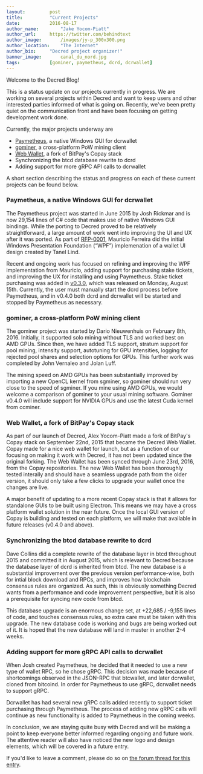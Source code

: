 ```yaml
---
layout:			post
title:			"Current Projects"
date:			2016-08-17
author_name:		"Jake Yocom-Piatt"
author_url:		https://twitter.com/behindtext
author_image:		/images/jy-p_300x300.png
author_location:	"The Internet"
author_bio:		"Decred project organizer!"
banner_image:		canal_du_nord.jpg
tags:			[gominer, paymetheus, dcrd, dcrwallet]
---
```


Welcome to the Decred Blog!

This is a status update on our projects currently in progress.  We are working on several projects within Decred and want to keep users and other interested parties informed of what is going on.  Recently, we've been pretty quiet on the communication front and have been focusing on getting development work done.

Currently, the major projects underway are

* [Paymetheus](https://github.com/decred/Paymetheus/), a native Windows GUI for dcrwallet
* [gominer](https://github.com/decred/gominer/), a cross-platform PoW mining client
* [Web Wallet](https://github.com/decred/copay/), a fork of BitPay's Copay stack
* Synchronizing the btcd database rewrite to dcrd
* Adding support for more gRPC API calls to dcrwallet

A short section describing the status and progress on each of these current projects can be found below.

<!--more-->

### Paymetheus, a native Windows GUI for dcrwallet

The Paymetheus project was started in June 2015 by Josh Rickmar and is now 29,154 lines of C# code that makes use of native Windows GUI bindings.  While the porting to Decred proved to be relatively straightforward, a large amount of work went into improving the UI and UX after it was ported.  As part of [RFP-0001](https://github.com/decred/RFPs/blob/master/rfp-0001/rfp-0001.md), Mauricio Ferreira did the initial Windows Presentation Foundation (“WPF”) implemenation of a wallet UI design created by Tanel Lind.

Recent and ongoing work has focused on refining and improving the WPF implementation from Mauricio, adding support for purchasing stake tickets, and improving the UX for installing and using Paymetheus.  Stake ticket purchasing was added in [v0.3.0](https://forum.decred.org/threads/dd-15-v0-3-0-08-15-16.3960/), which was released on Monday, August 15th.  Currently, the user must manually start the dcrd process before Paymetheus, and in v0.4.0 both dcrd and dcrwallet will be started and stopped by Paymetheus as necessary.

### gominer, a cross-platform PoW mining client

The gominer project was started by Dario Nieuwenhuis on February 8th, 2016.  Initially, it supported solo mining without TLS and worked best on AMD GPUs.  Since then, we have added TLS support, stratum support for pool mining, intensity support, autotuning for GPU intensities, logging for rejected pool shares and selection options for GPUs.  This further work was completed by John Vernaleo and Jolan Luff.

The mining speed on AMD GPUs has been substantially improved by importing a new OpenCL kernel from sgminer, so gominer should run very close to the speed of sgminer.  If you mine using AMD GPUs, we would welcome a comparison of gominer to your usual mining software.  Gominer v0.4.0 will include support for NVIDIA GPUs and use the latest Cuda kernel from ccminer.

### Web Wallet, a fork of BitPay's Copay stack

As part of our launch of Decred, Alex Yocom-Piatt made a fork of BitPay's Copay stack on September 22nd, 2015 that became the Decred Web Wallet.  Copay made for a nice web wallet for launch, but as a function of our focusing on making it work with Decred, it has not been updated since the original forking.  The Web Wallet has been synced through June 23rd, 2016, from the Copay repositories.  The new Web Wallet has been thoroughly tested interally and should have a seamless upgrade path from the older version, it should only take a few clicks to upgrade your wallet once the changes are live.

A major benefit of updating to a more recent Copay stack is that it allows for standalone GUIs to be built using Electron.  This means we may have a cross platform wallet solution in the near future.  Once the local GUI version of Copay is building and tested on each platform, we will make that available in future releases (v0.4.0 and above).

### Synchronizing the btcd database rewrite to dcrd

Dave Collins did a complete rewrite of the database layer in btcd throughout 2015 and committed it in August 2015, which is relevant to Decred because the database layer of dcrd is inherited from btcd.  The new database is a substantial improvement over the previous version performance-wise, both for intial block download and RPCs, and improves how blockchain consensus rules are organized.  As such, this is obviously something Decred wants from a performance and code improvement perspective, but it is also a prerequisite for syncing new code from btcd.

This database upgrade is an enormous change set, at +22,685 / -9,155 lines of code, and touches consensus rules, so extra care must be taken with this upgrade.  The new database code is working and bugs are being worked out of it.  It is hoped that the new database will land in master in another 2-4 weeks.

### Adding support for more gRPC API calls to dcrwallet

When Josh created Paymetheus, he decided that it needed to use a new type of wallet RPC, so he chose gRPC.  This decision was made because of shortcomings observed in the JSON-RPC that btcwallet, and later dcrwallet, cloned from bitcoind.  In order for Paymetheus to use gRPC, dcrwallet needs to support gRPC.

Dcrwallet has had several new gRPC calls added recently to support ticket purchasing through Paymetheus.  The process of adding new gRPC calls will continue as new functionality is added to Paymetheus in the coming weeks.

In conclusion, we are staying quite busy with Decred and will be making a point to keep everyone better informed regarding ongoing and future work.  The attentive reader will also have noticed the new logo and design elements, which will be covered in a future entry.

If you'd like to leave a comment, please do so on [the forum thread for this entry](https://forum.decred.org/threads/current-projects-new-blog.3969/).
